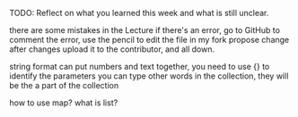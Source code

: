 TODO: Reflect on what you learned this week and what is still unclear.

there are some mistakes in the Lecture
if there's an error, go to GitHub to comment the error, use the pencil to edit the file in my fork
propose change
after changes upload it to the contributor, and all down.

string format can put numbers and text together, you need to use {} to identify the parameters
you can type other words in the collection, they will be the a part of the collection

how to use map?
what is list?
